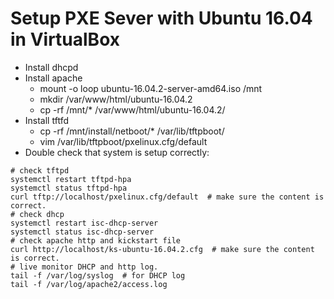 # Setup PXE Sever with Ubuntu 16.04 in VirtualBox
* Install dhcpd
* Install apache
  * mount -o loop ubuntu-16.04.2-server-amd64.iso /mnt
  * mkdir /var/www/html/ubuntu-16.04.2
  * cp -rf /mnt/* /var/www/html/ubuntu-16.04.2/
* Install tftfd
  * cp -rf /mnt/install/netboot/* /var/lib/tftpboot/
  * vim /var/lib/tftpboot/pxelinux.cfg/default
* Double check that system is setup correctly:
```
# check tftpd
systemctl restart tftpd-hpa
systemctl status tftpd-hpa
curl tftp://localhost/pxelinux.cfg/default  # make sure the content is correct.
# check dhcp
systemctl restart isc-dhcp-server
systemctl status isc-dhcp-server
# check apache http and kickstart file
curl http://localhost/ks-ubuntu-16.04.2.cfg  # make sure the content is correct.
# live monitor DHCP and http log.
tail -f /var/log/syslog  # for DHCP log
tail -f /var/log/apache2/access.log
```
